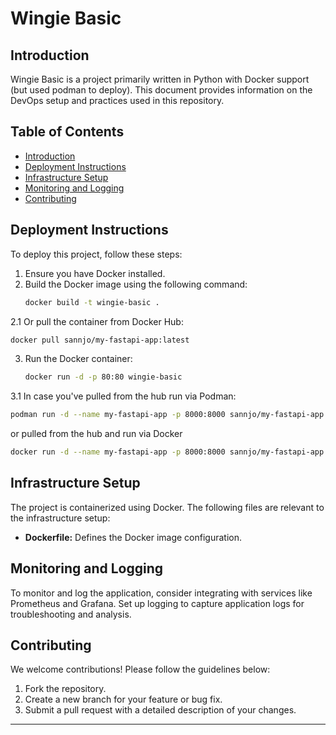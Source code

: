 
# Wingie Basic

## Introduction

Wingie Basic is a project primarily written in Python with Docker support (but used podman to deploy). This document provides information on the DevOps setup and practices used in this repository.

## Table of Contents

- [Introduction](#introduction)
- [Deployment Instructions](#deployment-instructions)
- [Infrastructure Setup](#infrastructure-setup)
- [Monitoring and Logging](#monitoring-and-logging)
- [Contributing](#contributing)



## Deployment Instructions

To deploy this project, follow these steps:

1. Ensure you have Docker installed.
2. Build the Docker image using the following command:
   ```bash
   docker build -t wingie-basic .
   ```
2.1 Or pull the container from Docker Hub:
   ```bash
docker pull sannjo/my-fastapi-app:latest
   ```
3. Run the Docker container:
   ```bash
   docker run -d -p 80:80 wingie-basic
   ```
3.1 In case you've pulled from the hub run via Podman:
   ```bash
podman run -d --name my-fastapi-app -p 8000:8000 sannjo/my-fastapi-app:latest

   ```
or pulled from the hub and run via Docker
   ```bash
docker run -d --name my-fastapi-app -p 8000:8000 sannjo/my-fastapi-app:latest
   ```


## Infrastructure Setup

The project is containerized using Docker. The following files are relevant to the infrastructure setup:

- **Dockerfile:** Defines the Docker image configuration.

## Monitoring and Logging

To monitor and log the application, consider integrating with services like Prometheus and Grafana. Set up logging to capture application logs for troubleshooting and analysis.

## Contributing

We welcome contributions! Please follow the guidelines below:

1. Fork the repository.
2. Create a new branch for your feature or bug fix.
3. Submit a pull request with a detailed description of your changes.


---

